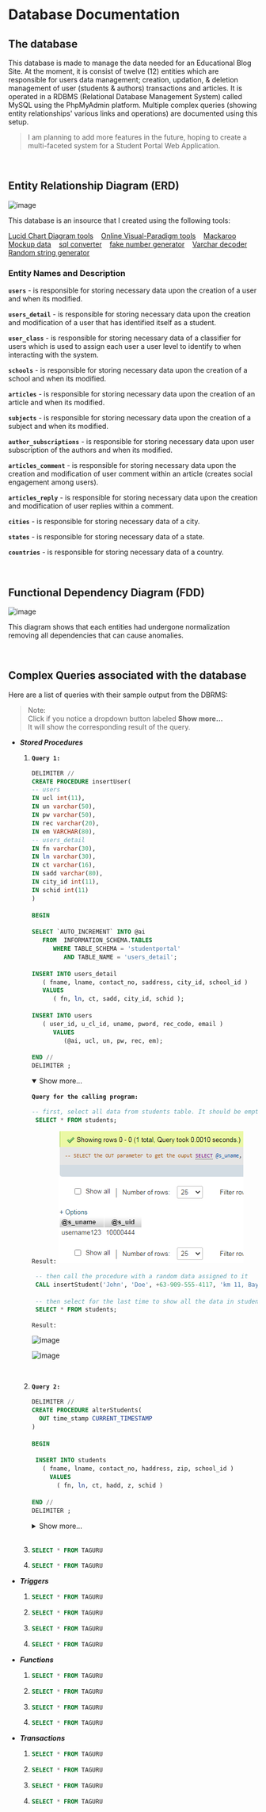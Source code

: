 # Database Documentation

## The database

This database is made to manage the data needed for an Educational Blog Site. At the moment, it is consist of twelve (12) entities which are responsible for users data management; creation, updation, & deletion management of user (students & authors) transactions and articles. It is operated in a RDBMS (Relational Database Management System) called MySQL using the PhpMyAdmin platform. Multiple complex queries (showing entity relationships' various links and operations) are documented using this setup.

>I am planning to add more features in the future, hoping to create a multi-faceted system for a Student Portal Web Application.

<br>

## Entity Relationship Diagram (ERD)

![image](https://github.com/centino90/Advance-Database-Documentation/blob/main/img/ERD.svg)

This database is an insource that I created using the following tools:

<a href="https://lucid.app/" target="_blank">Lucid Chart Diagram tools</a> &nbsp;&nbsp; <a href="http://online.visual-paradigm.com/" target="_blank">Online Visual-Paradigm tools</a> &nbsp;&nbsp; <a href="https://www.mockaroo.com/" target="_blank">Mackaroo Mockup data</a> &nbsp;&nbsp; <a href="https://www.convertcsv.com/csv-to-sql.htm" target="_blank">sql converter</a> &nbsp;&nbsp; <a href="https://fakenumber.net/phone-number/philippines" target="_blank">fake number generator</a> &nbsp;&nbsp; <a href="https://www.dcode.fr/values-separation" target="_blank">Varchar decoder</a> &nbsp;&nbsp; <a href="https://www.random.org/strings/?mode=advanced" target="_blank">Random string generator</a>

### Entity Names and Description

**`users`** - is responsible for storing necessary data upon the creation of a user and when its modified.

**`users_detail`** - is responsible for storing necessary data upon the creation and modification of a user that has identified itself as a student.

**`user_class`** - is responsible for storing necessary data of a classifier for users which is used to assign each user a user level to identify to when interacting with the system.

**`schools`** - is responsible for storing necessary data upon the creation of a school and when its modified.

**`articles`** - is responsible for storing necessary data upon the creation of an article and when its modified.

**`subjects`** - is responsible for storing necessary data upon the creation of a subject and when its modified.

**`author_subscriptions`** - is responsible for storing necessary data upon user subscription of the authors and when its modified.

**`articles_comment`** - is responsible for storing necessary data upon the creation and modification of user comment within an article (creates social engagement among users).

**`articles_reply`** - is responsible for storing necessary data upon the creation and modification of user replies within a comment.

**`cities`** - is responsible for storing necessary data of a city.

**`states`** - is responsible for storing necessary data of a state.

**`countries`** - is responsible for storing necessary data of a country.

<br />

## Functional Dependency Diagram (FDD)

![image](https://github.com/centino90/Advance-Database-Documentation/blob/main/img/FDD.svg)

This diagram shows that each entities had undergone normalization removing all dependencies that can cause anomalies.

<br />

## Complex Queries associated with the database

Here are a list of queries with their sample output from the DBRMS: 
<br>

><p>Note:<br>Click if you notice a dropdown button labeled <b>Show more...</b> <br> It will show the corresponding result of the query.
</p>


* ***Stored Procedures***
   1. **`Query 1: `**
      ```SQL
      DELIMITER //
      CREATE PROCEDURE insertUser(
      -- users
      IN ucl int(11),
      IN un varchar(50),
      IN pw varchar(50),
      IN rec varchar(20),
      IN em VARCHAR(80),
      -- users_detail
      IN fn varchar(30),
      IN ln varchar(30),
      IN ct varchar(16),
      IN sadd varchar(80),
      IN city_id int(11),
      IN schid int(11)    
      )

      BEGIN

      SELECT `AUTO_INCREMENT` INTO @ai
         FROM  INFORMATION_SCHEMA.TABLES
            WHERE TABLE_SCHEMA = 'studentportal'
               AND TABLE_NAME = 'users_detail';
      
      INSERT INTO users_detail 
         ( fname, lname, contact_no, saddress, city_id, school_id ) 
         VALUES
            ( fn, ln, ct, sadd, city_id, schid );

      INSERT INTO users
         ( user_id, u_cl_id, uname, pword, rec_code, email ) 
            VALUES
               (@ai, ucl, un, pw, rec, em);

      END //
      DELIMITER ;
      ```
       <details open>
       <summary>Show more...</summary>

       **`Query for the calling program:`**
       ```SQL
       -- first, select all data from students table. It should be empty.
        SELECT * FROM students;
       ```
       `Result:`
       ![image](https://github.com/centino90/Advance-Database-Documentation/blob/main/img/stored_procedures/sp1-1.png)

       ```SQL
        -- then call the procedure with a random data assigned to it
        CALL insertStudent('John', 'Doe', +63-909-555-4117, 'km 11, Bayview, Sasa, Davao City', 1000000001, 100000005);

        -- then select for the last time to show all the data in students table after the procedure was called
        SELECT * FROM students;
       ```
       `Result:`

       ![image](https://github.com/centino90/Advance-Database-Documentation/blob/main/img/stored_procedures/sp1-2.png)

       ![image](https://github.com/centino90/Advance-Database-Documentation/blob/main/img/stored_procedures/sp1-3.png)
        </details>
       
       <br>

   2. **`Query 2: `**
       ```SQL
       DELIMITER //
       CREATE PROCEDURE alterStudents(
         OUT time_stamp CURRENT_TIMESTAMP
       )

       BEGIN

        INSERT INTO students 
          ( fname, lname, contact_no, haddress, zip, school_id ) 
            VALUES
              ( fn, ln, ct, hadd, z, schid )

       END //
       DELIMITER ;
       ```
       <details>
       <summary>Show more...</summary>

        **`Query for the calling program:`**
        ```SQL
        -- first, select all data from students table. It should be empty.
          SELECT * FROM students
        ```
        ![image](https://github.com/centino90/Advance-Database-Documentation/blob/main/img/stored_procedures/sp1-1.PNG)

        ```SQL
          -- then call the procedure with a random data assigned to it
          CALL insertStudent('John', 'Doe', 639154485321, 'km 11, Bayview, Sasa, Davao City', 8000, 1011);

          -- then select for the last time to show all the data in students table after the procedure was called
          SELECT * FROM students
        ```
        `Result:`
        ![image](https://github.com/centino90/Advance-Database-Documentation/blob/main/img/stored_procedures/sp1-2.PNG)
        </details>

        <br>

    3. ```SQL
       SELECT * FROM TAGURU
       ```
    4. ```SQL
       SELECT * FROM TAGURU
       ```

* ***Triggers*** 
    1. ```SQL
       SELECT * FROM TAGURU
       ```
    2. ```SQL
       SELECT * FROM TAGURU
       ```
    3. ```SQL
       SELECT * FROM TAGURU
       ```
    4. ```SQL
       SELECT * FROM TAGURU
       ```

* ***Functions*** 
    1. ```SQL
       SELECT * FROM TAGURU
       ```
    2. ```SQL
       SELECT * FROM TAGURU
       ```
    3. ```SQL
       SELECT * FROM TAGURU
       ```
    4. ```SQL
       SELECT * FROM TAGURU
       ```
       
* ***Transactions*** 
    1. ```SQL
       SELECT * FROM TAGURU
       ```
    2. ```SQL
       SELECT * FROM TAGURU
       ```
    3. ```SQL
       SELECT * FROM TAGURU
       ```
    4. ```SQL
       SELECT * FROM TAGURU
       ```
